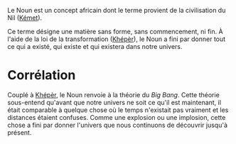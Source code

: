 <!-- TITLE: Noun -->
<!-- SUBTITLE: Présentation du Noun -->

Le Noun est un concept africain dont le terme provient de la civilisation du Nil ([Kémet](/geographie/empire/afrique/nord-est/kmt)).

Ce terme désigne une matière sans forme, sans commencement, ni fin. À l'aide de la loi de la transformation ([Khépèr](/spiritualite/concept/afrique/nord-est/kmt/kheper)), le Noun a fini par donner tout ce qui a existé, qui existe et qui existera dans notre univers.

# Corrélation
Couplé à [Khépèr](/spiritualite/concept/afrique/nord-est/kmt/kheper), le Noun renvoie à la théorie du *Big Bang*.
Cette théorie sous-entend qu'avant que notre univers ne soit ce qu'il est maintenant, il était comparable à quelque chose où le temps n'existait pas vraiment et les distances étaient confuses. Comme une explosion ou une implosion, cette chose a fini par donner l'univers que nous continuons de découvrir jusqu'à présent.


[^1]: Biyong Djehuty. [Isis & Osiris](/ouvrage/kemty/isis-et-osiris). Livre. Édition [Djehuty Graphics](/organisme/djehuty-graphics), 1er trimestre 2014. p.2. © 2013 Biyong Djehuty ; Tous droits réservés. ISBN 978-2-9545538-8-7